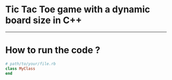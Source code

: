 # Tic Tac Toe game with a dynamic board size in C++
---

# How to run the code ? 

```rb
# path/to/your/file.rb
class MyClass
end
```
